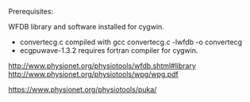Prerequisites:

WFDB library and software installed for cygwin.



* convertecg.c compiled with gcc convertecg.c -lwfdb -o convertecg
* ecgpuwave-1.3.2 requires fortran compiler for cygwin.


http://www.physionet.org/physiotools/wfdb.shtml#library
http://www.physionet.org/physiotools/wpg/wpg.pdf

https://www.physionet.org/physiotools/puka/